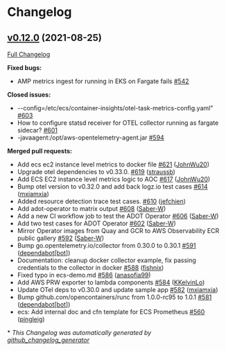 # Changelog

## [v0.12.0](https://github.com/aws-observability/aws-otel-collector/tree/v0.12.0) (2021-08-25)

[Full Changelog](https://github.com/aws-observability/aws-otel-collector/compare/v0.11.0...v0.12.0)

**Fixed bugs:**

- AMP metrics ingest for running in EKS on Fargate fails [\#542](https://github.com/aws-observability/aws-otel-collector/issues/542)

**Closed issues:**

- --config=/etc/ecs/container-insights/otel-task-metrics-config.yaml" [\#603](https://github.com/aws-observability/aws-otel-collector/issues/603)
- How to configure statsd receiver for OTEL collector running as fargate sidecar? [\#601](https://github.com/aws-observability/aws-otel-collector/issues/601)
- -javaagent:/opt/aws-opentelemetry-agent.jar [\#594](https://github.com/aws-observability/aws-otel-collector/issues/594)

**Merged pull requests:**

- Add ecs ec2 instance level metrics to docker file [\#621](https://github.com/aws-observability/aws-otel-collector/pull/621) ([JohnWu20](https://github.com/JohnWu20))
- Upgrade otel dependencies to v0.33.0. [\#619](https://github.com/aws-observability/aws-otel-collector/pull/619) ([straussb](https://github.com/straussb))
- Add ECS EC2 instance level metrics logic to AOC [\#617](https://github.com/aws-observability/aws-otel-collector/pull/617) ([JohnWu20](https://github.com/JohnWu20))
- Bump otel version to v0.32.0 and add back logz.io test cases [\#614](https://github.com/aws-observability/aws-otel-collector/pull/614) ([mxiamxia](https://github.com/mxiamxia))
- Added resource detection trace test cases. [\#610](https://github.com/aws-observability/aws-otel-collector/pull/610) ([jefchien](https://github.com/jefchien))
- Add adot-operator to matrix output [\#608](https://github.com/aws-observability/aws-otel-collector/pull/608) ([Saber-W](https://github.com/Saber-W))
- Add a new CI workflow job to test the ADOT Operator [\#606](https://github.com/aws-observability/aws-otel-collector/pull/606) ([Saber-W](https://github.com/Saber-W))
- Add two test cases for ADOT Operator [\#602](https://github.com/aws-observability/aws-otel-collector/pull/602) ([Saber-W](https://github.com/Saber-W))
- Mirror Operator images from Quay and GCR to AWS Observability ECR public gallery [\#592](https://github.com/aws-observability/aws-otel-collector/pull/592) ([Saber-W](https://github.com/Saber-W))
- Bump go.opentelemetry.io/collector from 0.30.0 to 0.30.1 [\#591](https://github.com/aws-observability/aws-otel-collector/pull/591) ([dependabot[bot]](https://github.com/apps/dependabot))
- Documentation: cleanup docker collector example, fix passing credentials to the collector in docker [\#588](https://github.com/aws-observability/aws-otel-collector/pull/588) ([fishnix](https://github.com/fishnix))
- Fixed typo in ecs-demo.md [\#586](https://github.com/aws-observability/aws-otel-collector/pull/586) ([anasofia99](https://github.com/anasofia99))
- Add AWS PRW exporter to lambda components [\#584](https://github.com/aws-observability/aws-otel-collector/pull/584) ([KKelvinLo](https://github.com/KKelvinLo))
- Update OTel deps to v0.30.0 and update sample app [\#582](https://github.com/aws-observability/aws-otel-collector/pull/582) ([mxiamxia](https://github.com/mxiamxia))
- Bump github.com/opencontainers/runc from 1.0.0-rc95 to 1.0.1 [\#581](https://github.com/aws-observability/aws-otel-collector/pull/581) ([dependabot[bot]](https://github.com/apps/dependabot))
- ecs: Add internal doc and cfn template for ECS Prometheus [\#560](https://github.com/aws-observability/aws-otel-collector/pull/560) ([pingleig](https://github.com/pingleig))



\* *This Changelog was automatically generated by [github_changelog_generator](https://github.com/github-changelog-generator/github-changelog-generator)*
